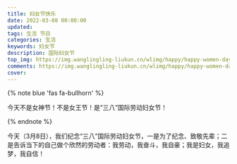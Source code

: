 ```yaml
---
title: 妇女节快乐
date: 2022-03-08 00:00:00
updated:
tags: 生活 节日
categories: 生活
keywords: 妇女节
description: 国际妇女节
top_img: https://img.wanglingling-liukun.cn/wlimg/happy/happy-women-day-2022-top.png
comments: https://img.wanglingling-liukun.cn/wlimg/happy/happy-women-day-2022-cover.png
cover:
---
```


{% note blue 'fas fa-bullhorn' %}

 今天不是女神节！不是女王节！是“三八”国际劳动妇女节！

{% endnote %}

今天（3月8日），我们纪念“三八”国际劳动妇女节，一是为了纪念、致敬先辈；二是告诉当下的自己做个欣然的劳动者：我劳动，我奋斗，我自豪；我是妇女，我追梦，我自信！
